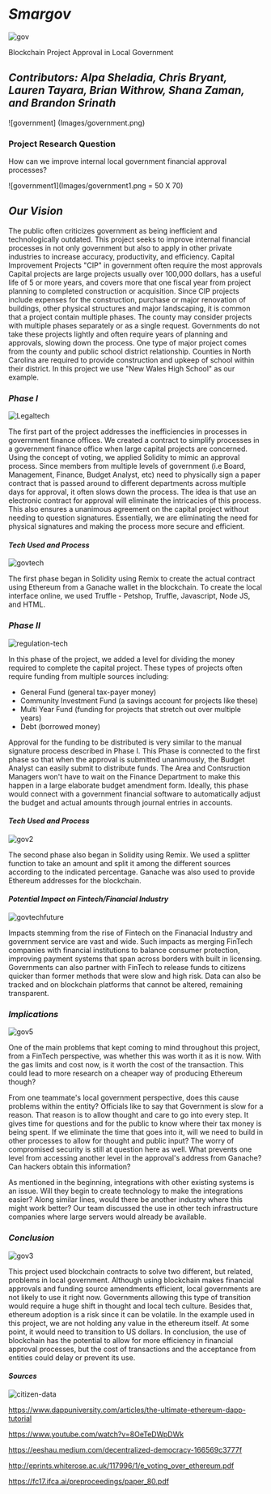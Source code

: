 # ***Smargov*** 

![gov](Images/gov.png)

Blockchain Project Approval in Local Government

## ***Contributors: Alpa Sheladia, Chris Bryant, Lauren Tayara, Brian Withrow, Shana Zaman, and Brandon Srinath***

![government] (Images/government.png)


### **Project Research Question**

How can we improve internal local government financial approval processes?

![government1](Images/government1.png = 50 X 70)


## ***Our Vision***


The public often criticizes government as being inefficient and technologically outdated. This project seeks to improve internal financial processes in not only government but also to apply in other private industries to increase accuracy, productivity, and efficiency. Capital Improvement Projects "CIP" in government often require the most approvals Capital projects are large projects usually over 100,000 dollars, has a useful life of 5 or more years, and covers more that one fiscal year from project planning to completed construction or acquisition. Since CIP projects include expenses for the construction, purchase or major renovation of buildings, other physical structures and major landscaping, it is common that a project contain multiple phases. The county may consider projects with multiple phases separately or as a single request. Governments do not take these projects lightly and often require years of planning and approvals, slowing down the process. One type of major project comes from the county and public school district relationship. Counties in North Carolina are required to provide construction and upkeep of school within their district. In this project we use "New Wales High School" as our example. 



### *Phase I*

![Legaltech](Images/Legaltech.png)


The first part of the project addresses the inefficiencies in processes in government finance offices. We created a contract to simplify processes in a government finance office when large capital projects are concerned. Using the concept of voting, we applied Solidity to mimic an approval process. Since members from multiple levels of government (i.e Board, Management, Finance, Budget Analyst, etc) need to physically sign a paper contract that is passed around to different departments across multiple days for approval, it often slows down the process. The idea is that use an electronic contract for approval will eliminate the intricacies of this process. This also ensures a unanimous agreement on the capital project without needing to question signatures. Essentially, we are eliminating the need for physical signatures and making the process more secure and efficient. 


#### *Tech Used and Process*

![govtech](Images/govtech.png)

The first phase began in Solidity using Remix to create the actual contract using Ethereum from a Ganache wallet in the blockchain. To create the local interface online, we used Truffle - Petshop, Truffle, Javascript, Node JS, and HTML.


### *Phase II*

![regulation-tech](Images/regulation-tech.png)

In this phase of the project, we added a level for dividing the money required to complete the capital project. These types of projects often require funding from multiple sources including: 
- General Fund (general tax-payer money)
- Community Investment Fund (a savings account for projects like these)
- Multi Year Fund (funding for projects that stretch out over multiple years)
- Debt (borrowed money)

Approval for the funding to be distributed is very similar to the manual signature process described in Phase I. This Phase is connected to the first phase so that when the approval is submitted unanimously, the Budget Analyst can easily submit to distribute funds. The Area and Contsruction Managers won't have to wait on the Finance Department to make this happen in a large elaborate budget amendment form. Ideally, this phase would connect with a government financial software to automatically adjust the budget and actual amounts through journal entries in accounts.


#### *Tech Used and Process*

![gov2](Images/gov2.png)

The second phase also began in Solidity using Remix. We used a splitter function to take an amount and split it among the different sources according to the indicated percentage. Ganache was also used to provide Ethereum addresses for the blockchain.


#### *Potential Impact on Fintech/Financial Industry*

![govtechfuture](Images/govtechfuture.png)

Impacts stemming from the rise of Fintech on the Finanacial Industry and government service are vast and wide. Such impacts as merging FinTech companies with financial institutions to balance consumer protection, improving payment systems that span across borders with built in licensing. Governments can also partner with FinTech to release funds to citizens quicker than former methods that were slow and high risk. Data can also be tracked and on blockchain platforms that cannot be altered, remaining transparent. 

### *Implications*

![gov5](Images/gov5.png)

One of the main problems that kept coming to mind throughout this project, from a FinTech perspective, was whether this was worth it as it is now. With the gas limits and cost now, is it worth the cost of the transaction. This could lead to more research on a cheaper way of producing Ethereum though? 

From one teammate's local government perspective, does this cause problems within the entity? Officials like to say that Government is slow for a reason. That reason is to allow thought and care to go into every step. It gives time for questions and for the public to know where their tax money is being spent. If we eliminate the time that goes into it, will we need to build in other processes to allow for thought and public input? The worry of compromised security is still at question here as well. What prevents one level from accessing another level in the approval's address from Ganache? Can hackers obtain this information?

As mentioned in the beginning, integrations with other existing systems is an issue. Will they begin to create technology to make the integrations easier? Along similar lines, would there be another industry where this might work better? Our team discussed the use in other tech infrastructure companies where large servers would already be available.


### *Conclusion*

![gov3](Images/gov3.png)

This project used blockchain contracts to solve two different, but related, problems in local government. Although using blockchain makes financial approvals and funding source amendments efficient, local governments are not likely to use it right now. Governments allowing this type of transition would require a huge shift in thought and local tech culture. Besides that, ethereum adoption is a risk since it can be volatile. In the example used in this project, we are not holding any value in the ethereum itself. At some point, it would need to transition to US dollars. In conclusion, the use of blockchain has the potential to allow for more efficiency in financial approval processes, but the cost of transactions and the acceptance from entities could delay or prevent its use.


#### *Sources*

![citizen-data](Images/citizen-data.png)

https://www.dappuniversity.com/articles/the-ultimate-ethereum-dapp-tutorial

https://www.youtube.com/watch?v=8OeTeDWpDWk

https://eeshau.medium.com/decentralized-democracy-166569c3777f

http://eprints.whiterose.ac.uk/117996/1/e_voting_over_ethereum.pdf

https://fc17.ifca.ai/preproceedings/paper_80.pdf
